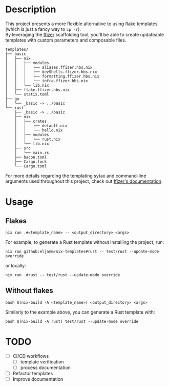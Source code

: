 # Description

This project presents a more flexible alternative to using flake templates (which is just a fancy way to `cp -r`).<br>
By leveraging the [ffizer](https://github.com/ffizer/ffizer) scaffolding tool, you'll be able to create updateable templates with custom parameters and composable files.

<!-- `$ tree -L 4 --noreport --dirsfirst templates/` as shellSession -->

```shellSession
templates/
├── basic
│   ├── nix
│   │   ├── modules
│   │   │   ├── aliases.ffizer.hbs.nix
│   │   │   ├── devShells.ffizer.hbs.nix
│   │   │   ├── formatting.ffizer.hbs.nix
│   │   │   └── infra.ffizer.hbs.nix
│   │   └── lib.nix
│   ├── flake.ffizer.hbs.nix
│   └── statix.toml
├── go
│   └── _basic -> ../basic
└── rust
    ├── _basic -> ../basic
    ├── nix
    │   ├── crates
    │   │   ├── default.nix
    │   │   └── hello.nix
    │   ├── modules
    │   │   └── rust.nix
    │   └── lib.nix
    ├── src
    │   └── main.rs
    ├── bacon.toml
    ├── Cargo.lock
    └── Cargo.toml
```

For more details regarding the templating sytax and command-line arguments used throughout this project, check out [ffizer's documentation](https://ffizer.github.io/ffizer/book/overview.html).

# Usage

## Flakes

```shellSession
nix run .#<template_name> -- <output_directory> <args>
```

For example, to generate a Rust template without installing the project, run:

```shellSession
nix run github:eljamm/nix-templates#rust -- test/rust --update-mode override
```

or locally:

```shellSession
nix run .#rust -- test/rust --update-mode override
```

## Without flakes

```shellSession
bash $(nix-build -A <template_name>) <output_directory> <args>
```

Similarly to the example above, you can generate a Rust template with:

```shellSession
bash $(nix-build -A rust) test/rust --update-mode override
```

# TODO

- [ ] CI/CD workflows
  - [ ] template verification
  - [ ] process documentation
- [ ] Refactor templates
- [ ] Improve documentation
